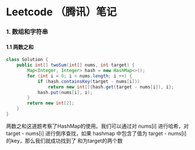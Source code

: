 # Leetcode （腾讯）笔记

### 1. 数组和字符串

#### 1.1 两数之和

```java
class Solution {
    public int[] twoSum(int[] nums, int target) {
        Map<Integer, Integer> hash = new HashMap<>();
        for (int i = 0; i < nums.length; i ++) {
            if (hash.containsKey(target - nums[i]))
                return new int[]{hash.get(target - nums[i]), i};
            hash.put(nums[i], i);
        }
        return new int[2];
    }
}
```

两数之和这道题考察了HashMap的使用。我们可以通过对 nums[i] 进行哈希，对 target - nums[i] 进行倒序查找，如果 hashmap 中包含了值为 target - nums[i] 的key，那么我们就成功找到了 和为target的两个数



